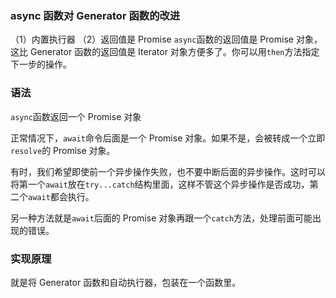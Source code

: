 ### async 函数对 Generator 函数的改进
（1）内置执行器
（2）返回值是 Promise
`async`函数的返回值是 Promise 对象，这比 Generator 函数的返回值是 Iterator 对象方便多了。你可以用`then`方法指定下一步的操作。
### 语法
`async`函数返回一个 Promise 对象

正常情况下，`await`命令后面是一个 Promise 对象。如果不是，会被转成一个立即 `resolve`的 Promise 对象。

有时，我们希望即使前一个异步操作失败，也不要中断后面的异步操作。这时可以将第一个`await`放在`try...catch`结构里面，这样不管这个异步操作是否成功，第二个`await`都会执行。

另一种方法就是`await`后面的 Promise 对象再跟一个`catch`方法，处理前面可能出现的错误。
### 实现原理
就是将 Generator 函数和自动执行器，包装在一个函数里。